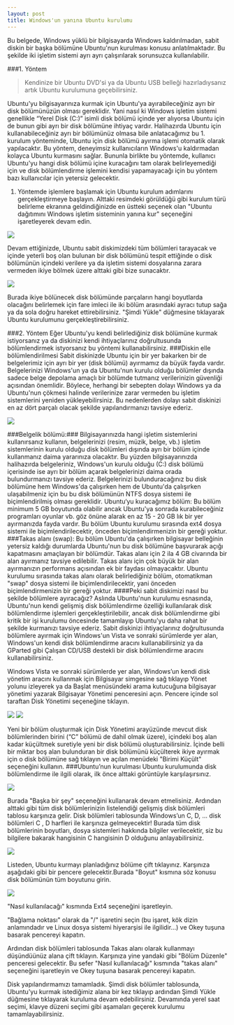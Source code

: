 ```yaml
---
layout: post
title: Windows'un yanına Ubuntu kurulumu
---
```


Bu belgede, Windows yüklü bir bilgisayarda Windows kaldırılmadan, sabit diskin bir başka bölümüne Ubuntu'nun kurulması konusu anlatılmaktadır. Bu şekilde iki işletim sistemi ayrı ayrı çalışırılarak sorunsuzca kullanılabilir.

###1. Yöntem
>Kendinize bir Ubuntu DVD'si ya da Ubuntu USB belleği hazırladıysanız artık Ubuntu kurulumuna geçebilirsiniz.

Ubuntu'yu bilgisayarınıza kurmak için Ubuntu'ya ayırabileceğiniz ayrı bir disk bölümünüzün olması gereklidir. Yani nasıl ki Windows işletim sistemi genellikle “Yerel Disk (C:)” isimli disk bölümü içinde yer alıyorsa Ubuntu için de bunun gibi ayrı bir disk bölümüne ihtiyaç vardır. Halihazırda Ubuntu için kullanabileceğiniz ayrı bir bölümünüz olmasa bile anlatacağımız bu 1. kurulum yönteminde, Ubuntu için disk bölümü ayırma işlemi otomatik olarak yapılacaktır. Bu yöntem, deneyimsiz kullanıcıların Windows'u kaldırmadan kolayca Ubuntu kurmasını sağlar. Bununla birlikte bu yöntemde, kullanıcı Ubuntu'yu hangi disk bölümü içine kuracağını tam olarak belirleyemediği için ve disk bölümlendirme işlemini kendisi yapamayacağı için bu yöntem bazı kullanıcılar için yetersiz gelecektir.
1. Yöntemde işlemlere başlamak için Ubuntu kurulum adımlarını gerçekleştirmeye başlayın. Alttaki resimdeki görüldüğü gibi kurulum türü belirleme ekranına geldindiğinizde en üstteki seçenek olan "Ubuntu dağıtımını Windows işletim sisteminin yanına kur" seçeneğini işaretleyerek devam edin.

<img src =" http://wiki.ubuntu-tr.net/images/3/37/Kurulum_03-1.png">

Devam ettiğinizde, Ubuntu sabit diskimizdeki tüm bölümleri tarayacak ve içinde yeterli boş olan bulunan bir disk bölümünü tespit ettiğinde o disk bölümünün içindeki verilere ya da işletim sistemi dosyalarına zarara vermeden ikiye bölmek üzere alttaki gibi bize sunacaktır.

<img src ="http://wiki.ubuntu-tr.net/images/f/f6/Otomatik_disk_b%C3%B6l%C3%BCm%C3%BC_ay%C4%B1rma.png">

Burada ikiye bölünecek disk bölümünde parçaların hangi boyutlarda olacağını belirlemek için fare imleci ile iki bölüm arasındaki ayracı tutup sağa ya da sola doğru hareket ettirebilirsiniz.
"Şimdi Yükle" düğmesine tıklayarak Ubuntu kurulumunu gerçekleştirebilirsiniz.

###2. Yöntem
Eğer Ubuntu'yu kendi belirlediğiniz disk bölümüne kurmak istiyorsanız ya da diskinizi kendi ihtiyaçlarınız doğrultusunda bölümlendirmek istyorsanız bu yöntemi kullanabilirsiniz.
###Diskin elle bölümlendirilmesi
Sabit diskinizde Ubuntu için bir yer bakarken bir de belgelerimiz için ayrı bir yer (disk bölümü) ayırmamız da büyük fayda vardır. Belgelerinizi Windows'un ya da Ubuntu'nun kurulu olduğu bölümler dışında sadece belge depolama amaçlı bir bölümde tutmanız verilerinizin güvenliği açısından önemlidir. Böylece, herhangi bir sebepten dolayı Windows ya da Ubuntu'nun çökmesi halinde verilerinize zarar vermeden bu işletim sistemlerini yeniden yükleyebilirsiniz. Bu nedenlerden dolayı sabit diskinizi en az dört parçalı olacak şekilde yapılandırmanızı tavsiye ederiz.

<img src ="http://wiki.ubuntu-tr.net/images/a/a5/%C3%96rnek_disk_yap%C4%B1s%C4%B1.png">


###Belgelik bölümü:###
 Bilgisayarınızda hangi işletim sistemlerini kullanırsanız kullanın, belgelerinizi (resim, müzik, belge, vb.) işletim sistemlerinin kurulu olduğu disk bölümleri dışında ayrı bir bölüm içinde kullanmanız daima yararınıza olacaktır. Bu yüzden bilgisayarınızda halihazırda belgeleriniz, Windows'un kurulu olduğu (C:) disk bölümü içerisinde ise ayrı bir bölüm açarak belgelerinizi daima orada bulundurmanızı tavsiye ederiz. Belgelerinizi bulunduracağınız bu disk bölümüne hem Windows'da çalışırken hem de Ubuntu'da çalışırken ulaşabilmeniz için bu bu disk bölümünün NTFS dosya sistemi ile biçimlendirilmiş olması gereklidir.
Ubuntu‘yu kuracağımız bölüm: Bu bölüm minimum 5 GB boyutunda olabilir ancak Ubuntu'ya sonrada kurabileceğiniz programları oyunlar vb. göz önüne alarak en az 15 - 20 GB lık bir yer ayırmanızda fayda vardır. Bu bölüm Ubuntu kurulumu sırasında ext4 dosya sistemi ile biçimlendirilecektir, önceden biçimlendirmenizin bir gereği yoktur.
###Takas alanı (swap):
 Bu bölüm Ubuntu'da çalışırken bilgisayar belleğinin yetersiz kaldığı durumlarda Ubuntu'nun bu disk bölümüne başvurarak açığı kapatmasını amaçlayan bir bölümdür. Takas alanı için 2 ila 4 GB civarında bir alan ayırmanız tavsiye edilebilir. Takas alanı için çok büyük bir alan ayırmanızın performans açısından ek bir faydası olmayacaktır. Ubuntu kurulumu sırasında takas alanı olarak belirlediğiniz bölüm, otomatikman "swap" dosya sistemi ile biçimlendirilecektir, yani önceden biçimlendirmenizin bir gereği yoktur.
####Peki sabit diskimizi nasıl bu şekilde bölümlere ayıracağız?
Aslında Ubuntu'nun kurulumu esnasında, Ubuntu'nun kendi gelişmiş disk bölümlendirme özelliği kullanılarak disk bölümlendirme işlemleri gerçekleştirilebilir, ancak disk bölümlendirme gibi kritik bir işi kurulumu öncesinde tamamlayıp Ubuntu'yu daha rahat bir şekilde kurmanızı tavsiye ederiz.
Sabit diskinizi ihtiyaçlarınız doğrultusunda bölümlere ayırmak için Windows'un Vista ve sonraki sürümlerde yer alan, Windows'un kendi disk bölümlendirme aracını kullanabilirsiniz ya da GParted gibi Çalışan CD/USB destekli bir disk bölümlendirme aracını kullanabilirsiniz.

Windows Vista ve sonraki sürümlerde yer alan, Windows’un kendi disk yönetim aracını kullanmak için Bilgisayar simgesine sağ tıklayıp Yönet yolunu izleyerek ya da Başlat menüsündeki arama kutucuğuna bilgisayar yönetimi yazarak Bilgisayar Yönetimi penceresini açın. Pencere içinde sol taraftan Disk Yönetimi seçeneğine tıklayın.

<img src ="http://wiki.ubuntu-tr.net/images/d/d3/Bilgisayar_-_ters_t%C4%B1k.png">

<img src ="http://wiki.ubuntu-tr.net/images/1/1b/Windows-Disk_Y%C3%B6netimi_01.png">

Yeni bir bölüm oluşturmak için Disk Yönetimi arayüzünde mevcut disk bölümlerinden birini (“C” bölümü de dahil olmak üzere), içindeki boş alan kadar küçültmek suretiyle yeni bir disk bölümü oluşturabilirsiniz. İçinde belli bir miktar boş alan bulunduran bir disk bölümünü küçülterek ikiye ayırmak için o disk bölümüne sağ tıklayın ve açılan menüdeki "Birimi Küçült" seçeneğini kullanın. 
###Ubuntu’nun kurulması
Ubuntu kurulumunda disk bölümlendirme ile ilgili olarak, ilk önce alttaki görüntüyle karşılaşırsınız.

<img src ="http://wiki.ubuntu-tr.net/images/3/37/Kurulum_03-1.png">

Burada "Başka bir şey" seçeneğini kullanarak devam etmelisiniz. Ardından alttaki gibi tüm disk bölümlerinizin listelendiği gelişmiş disk bölümleri tablosu karşınıza gelir.
Disk bölümleri tablosunda Windows’un C, D, ... disk bölümleri C , D harfleri ile karşınıza gelmeyecektir! Burada tüm disk bölümlerinin boyutları, dosya sistemleri hakkında bilgiler verilecektir, siz bu bilgilere bakarak hangisinin C hangisinin D olduğunu anlayabilirsiniz.


<img src ="http://wiki.ubuntu-tr.net/images/0/06/Geli%C5%9Fmi%C5%9F_disk_b%C3%B6l%C3%BCmlendirme_01.png">

Listeden, Ubuntu kurmayı planladığınız bölüme çift tıklayınız. Karşınıza aşağıdaki gibi bir pencere gelecektir.Burada "Boyut" kısmına söz konusu disk bölümünün tüm boyutunu girin.

<img src ="http://wiki.ubuntu-tr.net/images/2/2e/Geli%C5%9Fmi%C5%9F_disk_b%C3%B6l%C3%BCmlendirme_02.png">

"Nasıl kullanılacağı" kısmında Ext4 seçeneğini işaretleyin.

"Bağlama noktası" olarak da "/" işaretini seçin (bu işaret, kök dizin anlamındadır ve Linux dosya sistemi hiyerarşisi ile ilgilidir...) ve Okey tuşuna basarak pencereyi kapatın.

Ardından disk bölümleri tablosunda Takas alanı olarak kullanmayı düşündüünüz alana çift tıklayın. Karşınıza yine yandaki gibi "Bölüm Düzenle" penceresi gelecektir. Bu sefer "Nasıl kullanılacağı" kısmında "takas alanı" seçeneğini işaretleyin ve Okey tuşuna basarak pencereyi kapatın.

Disk yapılandırmamızı tamamladık. Şimdi disk bölümler tablosunda, Ubuntu'yu kurmak istediğimiz alana bir kez tıklayıp ardından Şimdi Yükle düğmesine tıklayarak kuruluma devam edebilirsiniz. Devamında yerel saat seçimi, klavye düzeni seçimi gibi aşamaları geçerek kurulumu tamamlayabilirsiniz.
